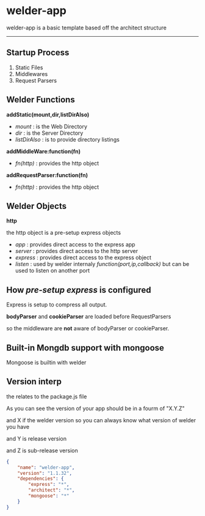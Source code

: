 welder-app
==========

welder-app is a basic template based off the architect structure

----

Startup Process
----

1.  Static Files
2.  Middlewares
3.  Request Parsers 

Welder Functions
----

__addStatic(mount,dir,listDirAlso)__

*   _mount_ : is the Web Directory
*   _dir_ : is the Server Directory
*   _listDirAlso_ : is to provide directory listings

__addMiddleWare:function(fn)__

*   _fn(http)_ : provides the http object

__addRequestParser:function(fn)__

*   _fn(http)_ : provides the http object

Welder Objects
----

__http__

the http object is a pre-setup express objects

*   _app_ : provides direct access to the express app
*   _server_ : provides direct access to the http server
*   _express_ : provides direct access to the express object
*   _listen_ : used by welder internaly _function(port,ip,callback)_ but can be used to listen on another port

How _pre-setup express_ is configured
----

Express is setup to compress all output.

__bodyParser__ and __cookieParser__ are loaded before RequestParsers

so the middleware are **not** aware of bodyParser or cookieParser.

Built-in Mongdb support with mongoose
----

Mongoose is builtin with welder


Version interp
----
the relates to the package.js file

As you can see the version of your app should be in a fourm of "X.Y.Z"

and X if the welder version so you can always know what version of welder you have

and Y is release version

and Z is sub-release version 

```json
{
    "name": "welder-app",
    "version": "1.1.32",
    "dependencies": {
        "express": "*",
        "architect": "*",
        "mongoose": "*"
    }
}
```